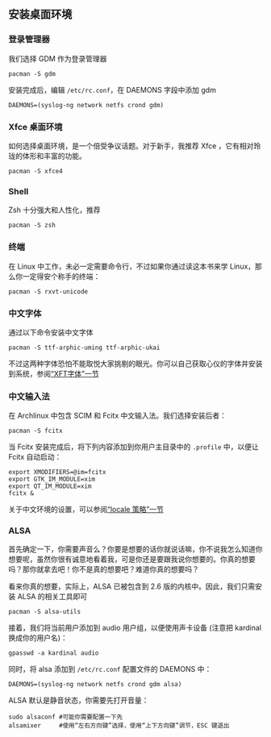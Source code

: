 ## 安装桌面环境

### 登录管理器

我们选择 GDM 作为登录管理器

```shell
pacman -S gdm    
```

安装完成后，编辑 `/etc/rc.conf`，在 DAEMONS 字段中添加 gdm

```shell
DAEMONS=(syslog-ng network netfs crond gdm)    
```

### Xfce 桌面环境

如何选择桌面环境，是一个倍受争议话题。对于新手，我推荐 Xfce
，它有相对玲珑的体形和丰富的功能。

```shell
pacman -S xfce4    
```

### Shell

Zsh 十分强大和人性化，推荐

```shell
pacman -S zsh    
```

### 终端

在 Linux 中工作，未必一定需要命令行，不过如果你通过读这本书来学
Linux，那么你一定得安个称手的终端：

```shell
pacman -S rxvt-unicode    
```

### 中文字体

通过以下命令安装中文字体

```shell
pacman -S ttf-arphic-uming ttf-arphic-ukai    
```

不过这两种字体恐怕不能取悦大家挑剔的眼光。你可以自己获取心仪的字体并安装到系统，参阅[“XFT字体”一节](ch19s07.md#xft-font "XFT字体")

### 中文输入法

在 Archlinux 中包含 SCIM 和 Fcitx 中文输入法。我们选择安装后者：

```shell
pacman -S fcitx    
```

当 Fcitx 安装完成后，将下列内容添加到你用户主目录中的 `.profile`
中，以便让 Fcitx 自动启动：

```shell
export XMODIFIERS=@im=fcitx
export GTK_IM_MODULE=xim
export QT_IM_MODULE=xim
fcitx &    
```

关于中文环境的设置，可以参阅[“locale
策略”一节](ch20s04.md "locale 策略")

### ALSA

首先确定一下，你需要声音么？你要是想要的话你就说话嘛，你不说我怎么知道你想要呢，虽然你很有诚意地看着我，可是你还是要跟我说你想要的。你真的想要吗？那你就拿去吧！你不是真的想要吧？难道你真的想要吗？

看来你真的想要，实际上，ALSA 已被包含到 2.6
版的内核中。因此，我们只需安装 ALSA 的相关工具即可

```shell
pacman -S alsa-utils    
```

接着，我们将当前用户添加到 audio 用户组，以便使用声卡设备 (注意把
kardinal 换成你的用户名)：

```shell
gpasswd -a kardinal audio    
```

同时，将 alsa 添加到 `/etc/rc.conf` 配置文件的 DAEMONS 中：

```shell
DAEMONS=(syslog-ng network netfs crond gdm alsa)    
```

ALSA 默认是静音状态，你需要先打开音量：

```shell
sudo alsaconf #可能你需要配置一下先
alsamixer     #使用“左右方向键”选择，使用“上下方向键”调节，ESC 键退出
```
